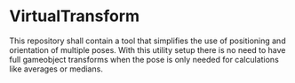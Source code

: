 # VirtualTransform
This repository shall contain a tool that simplifies the use of positioning and orientation of multiple poses. With this utility setup there is no need to have full gameobject transforms when the pose is only needed for calculations like averages or medians.
